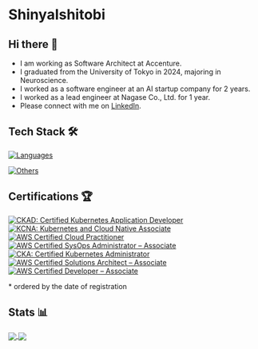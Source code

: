# ShinyaIshitobi

## Hi there 👋

- I am working as Software Architect at Accenture.
- I graduated from the University of Tokyo in 2024, majoring in Neuroscience.
- I worked as a software engineer at an AI startup company for 2 years.
- I worked as a lead engineer at Nagase Co., Ltd. for 1 year.
- Please connect with me on [LinkedIn](https://www.linkedin.com/in/shinya-ishitobi-57714132a/).

## Tech Stack 🛠

[![Languages](https://skillicons.dev/icons?i=go,java,spring,typescript,deno,swift,next&theme=light)](https://skillicons.dev)

[![Others](https://skillicons.dev/icons?i=terraform,aws,gcp,kubernetes,ansible,grafana,idea)](https://skillicons.dev)

## Certifications 🏆

<!--START_SECTION:badges-->
[![CKAD: Certified Kubernetes Application Developer](https://images.credly.com/size/110x110/images/cc8adc83-1dc6-4d57-8e20-22171247e052/blob)](http://www.credly.com/badges/b69c98bf-dbc6-4d7c-b1ff-65048d719fb3 "CKAD: Certified Kubernetes Application Developer")
[![KCNA: Kubernetes and Cloud Native Associate](https://images.credly.com/size/110x110/images/f28f1d88-428a-47f6-95b5-7da1dd6c1000/KCNA_badge.png)](http://www.credly.com/badges/2c10ead0-faa9-48a9-85cc-92585750935d "KCNA: Kubernetes and Cloud Native Associate")
[![AWS Certified Cloud Practitioner](https://images.credly.com/size/110x110/images/00634f82-b07f-4bbd-a6bb-53de397fc3a6/image.png)](http://www.credly.com/badges/d583cc87-deef-4c74-ac78-0b220c45fc9b "AWS Certified Cloud Practitioner")
[![AWS Certified SysOps Administrator – Associate](https://images.credly.com/size/110x110/images/f0d3fbb9-bfa7-4017-9989-7bde8eaf42b1/image.png)](http://www.credly.com/badges/6b13366d-9d05-4b9e-9cf9-4d67b841767b "AWS Certified SysOps Administrator – Associate")
[![CKA: Certified Kubernetes Administrator](https://images.credly.com/size/110x110/images/8b8ed108-e77d-4396-ac59-2504583b9d54/cka_from_cncfsite__281_29.png)](http://www.credly.com/badges/c68c144d-58e5-4a1a-abc9-343852e73f3b "CKA: Certified Kubernetes Administrator")
[![AWS Certified Solutions Architect – Associate](https://images.credly.com/size/110x110/images/0e284c3f-5164-4b21-8660-0d84737941bc/image.png)](http://www.credly.com/badges/b075f311-5371-4b53-bcfb-c2f943be61b9 "AWS Certified Solutions Architect – Associate")
[![AWS Certified Developer – Associate](https://images.credly.com/size/110x110/images/b9feab85-1a43-4f6c-99a5-631b88d5461b/image.png)](http://www.credly.com/badges/5d05c8d6-be11-4e20-990b-817722d410e6 "AWS Certified Developer – Associate")
<!--END_SECTION:badges-->

\* ordered by the date of registration

## Stats 📊

<a href="https://github.com/ShinyaIshitobi/github-readme-stats">
  <img align="center" src="https://github-readme-stats-nine-sigma-60.vercel.app/api?username=ShinyaIshitobi&rank_icon=github" />
</a>
<a href="https://github.com/ShinyaIshitobi/convoychat">
  <img align="center" src="https://github-readme-stats-nine-sigma-60.vercel.app/api/top-langs?layout=compact&langs_count=8&card_width=320&username=ShinyaIshitobi&exclude_repo=Lab&count_private=true" />
</a>
